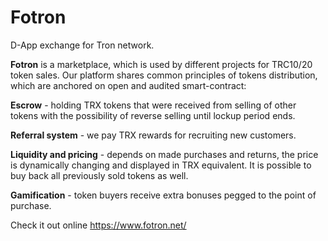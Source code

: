 # Fotron
D-App exchange for Tron network.

__Fotron__ is a marketplace, which is used by different projects for TRC10/20 token sales. Our platform shares common principles of tokens distribution, which are anchored on open and audited smart-contract:

__Escrow__ - holding TRX tokens that were received from selling of other tokens with the possibility of reverse selling until lockup period ends.

__Referral system__ - we pay TRX rewards for recruiting new customers.

__Liquidity and pricing__ - depends on made purchases and returns, the price is dynamically changing and displayed in TRX equivalent. It is possible to buy back all previously sold tokens as well.

__Gamification__ - token buyers receive extra bonuses pegged to the point of purchase.



Check it out online https://www.fotron.net/
